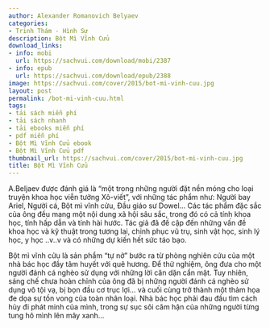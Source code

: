 ```yaml
---
author: Alexander Romanovich Belyaev
categories:
- Trinh Thám - Hình Sự
description: Bột Mì Vĩnh Cửu
download_links:
- info: mobi
  url: https://sachvui.com/download/mobi/2387
- info: epub
  url: https://sachvui.com/download/epub/2388
image: https://sachvui.com/cover/2015/bot-mi-vinh-cuu.jpg
layout: post
permalink: /bot-mi-vinh-cuu.html
tags:
- tải sách miễn phí
- tải sách nhanh
- tải ebooks miễn phí
- pdf miễn phí
- Bột Mì Vĩnh Cửu ebook
- Bột Mì Vĩnh Cửu pdf
thumbnail_url: https://sachvui.com/cover/2015/bot-mi-vinh-cuu.jpg
title: Bột Mì Vĩnh Cửu
---
```


 <div class="item-desc text-justify"> <p>A.Beljaev được đánh giá là “một trong những người đặt nền móng cho loại truyện khoa học viễn tưởng Xô-viết”, với những tác phẩm như: Người bay Ariel, Người cá, Bột mì vĩnh cửu, Đầu giáo sư Dowel… Các tác phẩm đặc sắc của ông đều mang một nội dung xã hội sâu sắc, trong đó có cả tính khoa học, tính hấp dẫn và tính hài hước. Tác giả đã đề cập đến những vấn đề khoa học và kỹ thuật trong tương lai, chinh phục vũ trụ, sinh vật học, sinh lý học, y học ..v..v và có những dự kiến hết sức táo bạo.</p><p>Bột mì vĩnh cửu là sản phẩm “tự nở” bước ra từ phòng nghiên cứu của một nhà bác học đầy tâm huyết với quê hương. Để thử nghiệm, ông đưa cho một người đánh cá nghèo sử dụng với những lời căn dặn cẩn mật. Tuy nhiên, sáng chế chưa hoàn chỉnh của ông đã bị những người đánh cá nghèo sử dụng vô tội vạ, bị bọn đầu cơ trục lợi… và cuối cùng trở thành một thảm họa đe dọa sự tồn vong của toàn nhân loại. Nhà bác học phải đau đầu tìm cách hủy đi phát minh của mình, trong sự sục sôi căm hận của những người từng tung hô mình lên mây xanh…</p> </div>